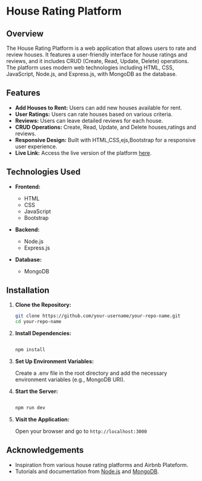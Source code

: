 # House Rating Platform

## Overview

The House Rating Platform is a web application that allows users to rate and review houses. It features a user-friendly interface for house ratings and reviews, and it includes CRUD (Create, Read, Update, Delete) operations. The platform uses modern web technologies including HTML, CSS, JavaScript, Node.js, and Express.js, with MongoDB as the database.

## Features

- **Add Houses to Rent:** Users can add new houses available for rent.
- **User Ratings:** Users can rate houses based on various criteria.
- **Reviews:** Users can leave detailed reviews for each house.
- **CRUD Operations:** Create, Read, Update, and Delete houses,ratings and reviews.
- **Responsive Design:** Built with HTML,CSS,ejs,Bootstrap for a responsive user experience.
- **Live Link:** Access the live version of the platform [here](https://house-renting-platform.onrender.com/listings/).

## Technologies Used

- **Frontend:**
  - HTML
  - CSS
  - JavaScript
  - Bootstrap

- **Backend:**
  - Node.js
  - Express.js

- **Database:**
  - MongoDB

## Installation

1. **Clone the Repository:**
   ```bash
   git clone https://github.com/your-username/your-repo-name.git
   cd your-repo-name

2. **Install Dependencies:**
   ```bash
   
   npm install
3. **Set Up Environment Variables:**
   
    Create a .env file in the root directory and add the necessary environment variables (e.g., MongoDB URI).

4. **Start the Server:**
   ```bash
   
   npm run dev
5. **Visit the Application:**

   Open your browser and go to `http://localhost:3000`

## Acknowledgements

- Inspiration from various house rating platforms and Airbnb Plateform.
- Tutorials and documentation from [Node.js](https://nodejs.org/) and [MongoDB](https://www.mongodb.com/).
   

